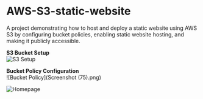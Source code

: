 # AWS-S3-static-website
A project demonstrating how to host and deploy a static website using AWS S3 by configuring bucket policies, enabling static website hosting, and making it publicly accessible. 

**S3 Bucket Setup**  
![S3 Setup]()  

**Bucket Policy Configuration**  
![Bucket Policy](Screenshot (75).png)

![Homepage]()  

